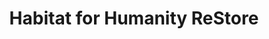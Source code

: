 ---
title: "Habitat for Humanity ReStore"
url: /taylors/habitat-for-humanity-restore/
shop: charity
---